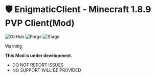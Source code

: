 # 🛡️ EnigmaticClient - Minecraft 1.8.9 PVP Client(Mod)

![GitHub](https://img.shields.io/badge/Minecraft-1.8.9-brightgreen)
![Forge](https://img.shields.io/badge/Forge-11.15.1.2318-orange)
![Stage](https://img.shields.io/badge/Stage-Experimental-red)

> [!WARNING]  
> **This Mod is under development.**  
> - DO NOT REPORT ISSUES
> - NO SUPPORT WILL BE PROVIDED